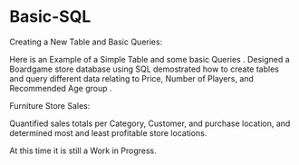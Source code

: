 # Basic-SQL

Creating a New Table and Basic Queries:

Here is an Example of a Simple Table and some basic Queries . Designed a Boardgame store database using SQL demostrated how to create tables and query different data relating to Price, Number of Players, and Recommended Age group . 

Furniture Store Sales:

Quantified sales totals per Category, Customer, and purchase location, and determined most and least profitable store locations.


At this time it is still a Work in Progress.

